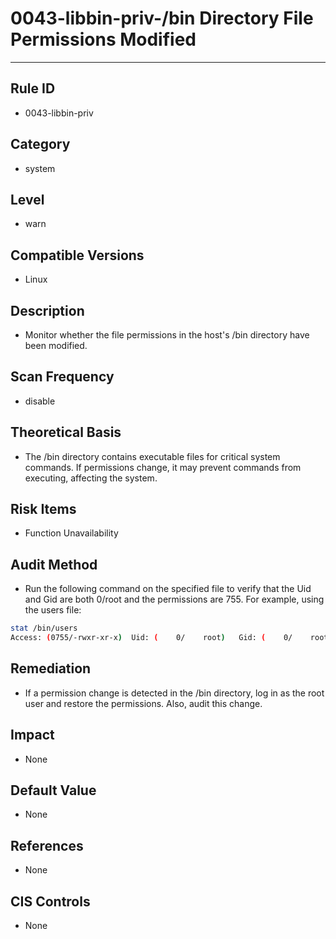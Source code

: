 # 0043-libbin-priv-/bin Directory File Permissions Modified

---

## Rule ID

- 0043-libbin-priv


## Category

- system


## Level

- warn


## Compatible Versions

- Linux


## Description

- Monitor whether the file permissions in the host's /bin directory have been modified.


## Scan Frequency

- disable


## Theoretical Basis

- The /bin directory contains executable files for critical system commands. If permissions change, it may prevent commands from executing, affecting the system.


## Risk Items

- Function Unavailability


## Audit Method

- Run the following command on the specified file to verify that the Uid and Gid are both 0/root and the permissions are 755. For example, using the users file:

```bash
stat /bin/users
Access: (0755/-rwxr-xr-x)  Uid: (    0/    root)   Gid: (    0/    root)
```


## Remediation

- If a permission change is detected in the /bin directory, log in as the root user and restore the permissions. Also, audit this change.


## Impact

- None


## Default Value

- None


## References

- None


## CIS Controls

- None